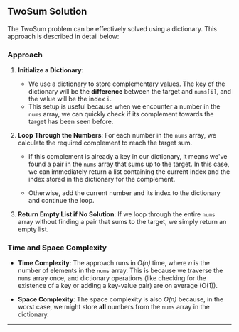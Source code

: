 ## TwoSum Solution

The TwoSum problem can be effectively solved using a dictionary. This approach is described in detail below:

### Approach

1. **Initialize a Dictionary**: 
   * We use a dictionary to store complementary values. The key of the dictionary will be the <b>difference</b> between the target and `nums[i]`, and the value will be the index `i`. 
   * This setup is useful because when we encounter a number in the `nums` array, we can quickly check if its complement towards the target has been seen before.

2. **Loop Through the Numbers**: 
   For each number in the `nums` array, we calculate the required complement to reach the target sum.

   - If this complement is already a key in our dictionary, it means we've found a pair in the `nums` array that sums up to the target. In this case, we can immediately return a list containing the current index and the index stored in the dictionary for the complement.
   
   - Otherwise, add the current number and its index to the dictionary and continue the loop.

3. **Return Empty List if No Solution**:
   If we loop through the entire `nums` array without finding a pair that sums to the target, we simply return an empty list.

### Time and Space Complexity

- **Time Complexity**: The approach runs in <em>O(n)</em> time, where <i>n</i> is the number of elements in the `nums` array. This is because we traverse the `nums` array once, and dictionary operations (like checking for the existence of a key or adding a key-value pair) are on average \(O(1)\).
  
- **Space Complexity**: The space complexity is also <i>O(n)</i> because, in the worst case, we might store <b>all</b> numbers from the `nums` array in the dictionary.

---